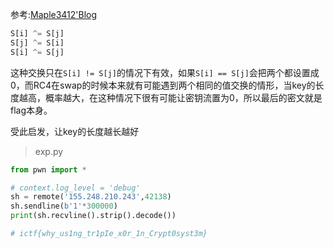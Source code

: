 参考:[Maple3412'Blog](https://blog.maple3142.net/2021/04/08/angstromctf-2021-writeups/#thunderbolt)

```py
S[i] ^= S[j]
S[j] ^= S[i]
S[i] ^= S[j]
```

这种交换只在`S[i] != S[j]`的情况下有效，如果`S[i] == S[j]`会把两个都设置成0，而RC4在swap的时候本来就有可能遇到两个相同的值交换的情形，当key的长度越高，概率越大，在这种情况下很有可能让密钥流置为0，所以最后的密文就是flag本身。

受此启发，让key的长度越长越好

> exp.py

```py
from pwn import *

# context.log_level = 'debug'
sh = remote('155.248.210.243',42138)
sh.sendline(b'1'*300000)
print(sh.recvline().strip().decode())

# ictf{why_us1ng_tr1pIe_x0r_1n_Crypt0syst3m}
```

